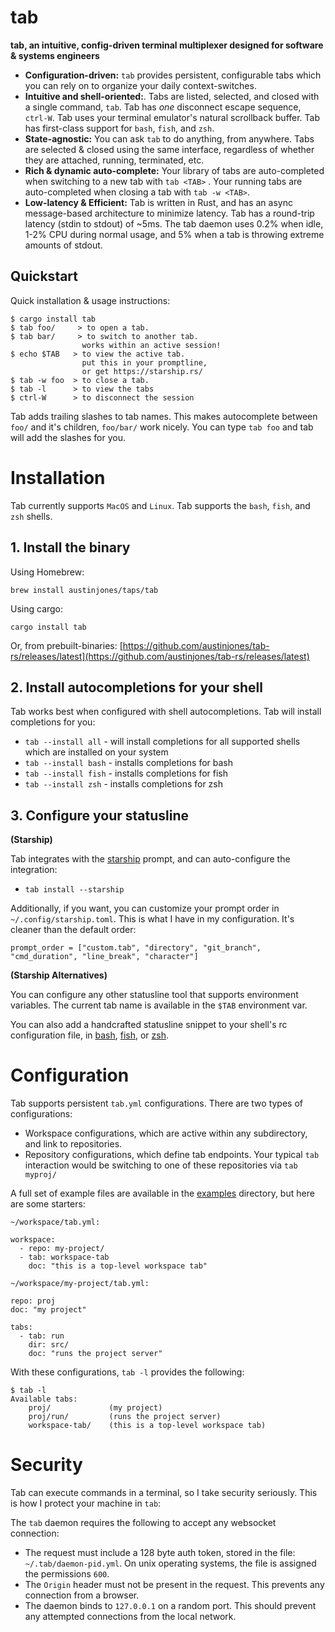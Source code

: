 # tab

**tab, an intuitive, config-driven terminal multiplexer designed for software & systems engineers**

- **Configuration-driven:**  `tab` provides persistent, configurable tabs which you can rely on to organize your daily context-switches.
- **Intuitive and shell-oriented:**.  Tabs are listed, selected, and closed with a single command, `tab`.  Tab has _one_ disconnect escape sequence, `ctrl-W`.  Tab uses your terminal emulator's natural scrollback buffer.  Tab has first-class support for `bash`, `fish`, and `zsh`.
- **State-agnostic:**  You can ask `tab` to do anything, from anywhere.  Tabs are selected & closed using the same interface, regardless of whether they are attached, running, terminated, etc.
- **Rich & dynamic auto-complete:**  Your library of tabs are auto-completed when switching to a new tab with `tab <TAB>` .  Your running tabs are auto-completed when closing a tab with `tab -w <TAB>`.
- **Low-latency & Efficient:**  Tab is written in Rust, and has an async message-based architecture to minimize latency.  Tab has a round-trip latency (stdin to stdout) of ~5ms.  The tab daemon uses 0.2% when idle, 1-2% CPU during normal usage, and 5% when a tab is throwing extreme amounts of stdout.

## Quickstart
Quick installation & usage instructions:
```
$ cargo install tab
$ tab foo/     > to open a tab.
$ tab bar/     > to switch to another tab.  
                works within an active session!
$ echo $TAB   > to view the active tab.  
                put this in your promptline, 
                or get https://starship.rs/
$ tab -w foo  > to close a tab.
$ tab -l      > to view the tabs
$ ctrl-W      > to disconnect the session
```

Tab adds trailing slashes to tab names.  This makes autocomplete between `foo/` and it's children, `foo/bar/` work nicely.  You can type `tab foo` and tab will add the slashes for you.

# Installation
Tab currently supports `MacOS` and `Linux`.  Tab supports the `bash`, `fish`, and `zsh` shells.

## 1. Install the binary

Using Homebrew: 
```
brew install austinjones/taps/tab
```

Using cargo: 
```
cargo install tab
```

Or, from prebuilt-binaries: 
[https://github.com/austinjones/tab-rs/releases/latest](https://github.com/austinjones/tab-rs/releases/latest)

## 2. Install autocompletions for your shell

Tab works best when configured with shell autocompletions.  Tab will install completions for you:
- `tab --install all` - will install completions for all supported shells which are installed on your system
- `tab --install bash` - installs completions for bash
- `tab --install fish` - installs completions for fish
- `tab --install zsh` - installs completions for zsh

## 3. Configure your statusline

**(Starship)**

Tab integrates with the [starship](https://starship.rs/) prompt, and can auto-configure the integration:
- `tab install --starship`

Additionally, if you want, you can customize your prompt order in `~/.config/starship.toml`.  This is what I have in my configuration.  It's cleaner than the default order:
```
prompt_order = ["custom.tab", "directory", "git_branch", "cmd_duration", "line_break", "character"]
```

**(Starship Alternatives)**

You can configure any other statusline tool that supports environment variables.  The current tab name is available in the `$TAB` environment var.

You can also add a handcrafted statusline snippet to your shell's rc configuration file, in
[bash](https://github.com/austinjones/tab-rs/blob/master/tab/src/completions/bash/statusline.bash), 
[fish](https://github.com/austinjones/tab-rs/blob/master/tab/src/completions/fish/statusline.fish),
or [zsh](https://github.com/austinjones/tab-rs/blob/master/tab/src/completions/zsh/statusline.zsh).



# Configuration
Tab supports persistent `tab.yml` configurations.  There are two types of configurations:
- Workspace configurations, which are active within any subdirectory, and link to repositories.
- Repository configurations, which define tab endpoints.  Your typical `tab` interaction would be switching
  to one of these repositories via `tab myproj/`

A full set of example files are available in the [examples](https://github.com/austinjones/tab-rs/tree/master/examples) directory, but here are some starters:

```
~/workspace/tab.yml:

workspace:
  - repo: my-project/
  - tab: workspace-tab
    doc: "this is a top-level workspace tab"
```


```
~/workspace/my-project/tab.yml:

repo: proj
doc: "my project"

tabs:
  - tab: run
    dir: src/
    doc: "runs the project server"
```

With these configurations, `tab -l` provides the following:
```
$ tab -l
Available tabs:
    proj/             (my project)
    proj/run/         (runs the project server)
    workspace-tab/    (this is a top-level workspace tab)
```

# Security
Tab can execute commands in a terminal, so I take security seriously.  This is how I protect your machine in `tab`:

The `tab` daemon requires the following to accept any websocket connection:
- The request must include a 128 byte auth token, stored in the file: `~/.tab/daemon-pid.yml`.  On unix operating systems, the file is assigned the permissions `600`.
- The `Origin` header must not be present in the request.  This prevents any connection from a browser.
- The daemon binds to `127.0.0.1` on a random port.  This should prevent any attempted connections from the local network.